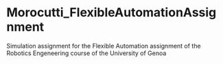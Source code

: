 # Morocutti_FlexibleAutomationAssignment
 Simulation assignment for the Flexible Automation assignment of the Robotics Engeneering  course of the University of Genoa
